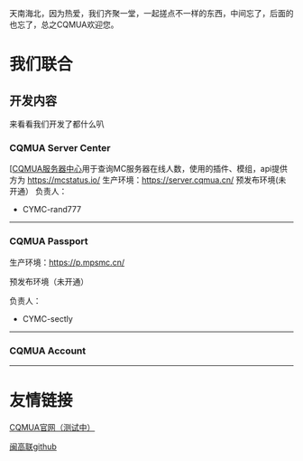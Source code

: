 天南海北，因为热爱，我们齐聚一堂，一起搓点不一样的东西，中间忘了，后面的也忘了，总之CQMUA欢迎您。
# 我们联合

## 开发内容
来看看我们开发了都什么叭
### CQMUA Server Center
[[CQMUA服务器中心](https://github.com/CQMUA/CQMUA-MC-ServerCenter)用于查询MC服务器在线人数，使用的插件、模组，api提供方为 https://mcstatus.io/
生产环境：https://server.cqmua.cn/
预发布环境(未开通）
负责人：
- CYMC-rand777

---

### CQMUA Passport

生产环境：https://p.mpsmc.cn/

预发布环境（未开通）

负责人：

- CYMC-sectly



---

### CQMUA Account





---









# 友情链接

[CQMUA官网（测试中）](https://wiki.cqmua.cn/)



[闽高联github](https://github.com/FJMUA)
